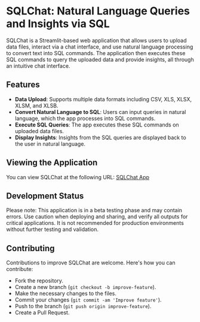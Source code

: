 # SQLChat: Natural Language Queries and Insights via SQL

SQLChat is a Streamlit-based web application that allows users to upload data files, interact via a chat interface, and use natural language processing to convert text into SQL commands. The application then executes these SQL commands to query the uploaded data and provide insights, all through an intuitive chat interface.

## Features

- **Data Upload**: Supports multiple data formats including CSV, XLS, XLSX, XLSM, and XLSB.
- **Convert Natural Language to SQL**: Users can input queries in natural language, which the app processes into SQL commands.
- **Execute SQL Queries**: The app executes these SQL commands on uploaded data files.
- **Display Insights**: Insights from the SQL queries are displayed back to the user in natural language.

## Viewing the Application

You can view SQLChat at the following URL: [SQLChat App](https://sql-chat.streamlit.app/)

## Development Status

Please note: This application is in a beta testing phase and may contain errors. Use caution when deploying and sharing, and verify all outputs for critical applications. It is not recommended for production environments without further testing and validation.

## Contributing

Contributions to improve SQLChat are welcome. Here's how you can contribute:

- Fork the repository.
- Create a new branch (`git checkout -b improve-feature`).
- Make the necessary changes to the files.
- Commit your changes (`git commit -am 'Improve feature'`).
- Push to the branch (`git push origin improve-feature`).
- Create a Pull Request.

